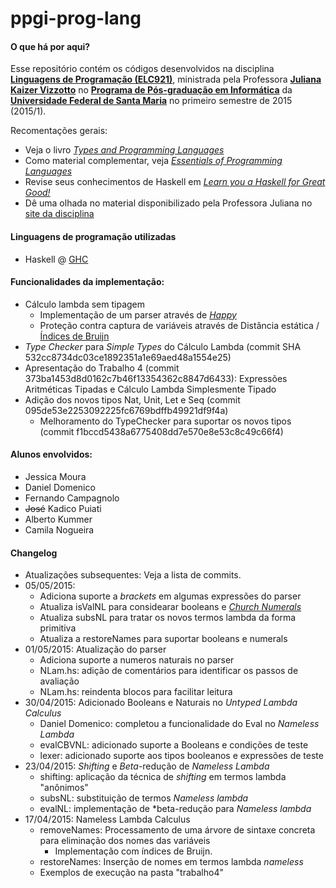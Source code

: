 # ppgi-prog-lang

#### O que há por aqui?
Esse repositório contém os códigos desenvolvidos na disciplina [**Linguagens de Programação (ELC921)**](http://www-usr.inf.ufsm.br/~juvizzotto/prog-lang/), ministrada pela Professora [**Juliana Kaizer Vizzotto**](http://www-usr.inf.ufsm.br/~juvizzotto/) no [**Programa de Pós-graduação em Informática**](http://w3.ufsm.br/ppgi/) da [**Universidade Federal de Santa Maria**](http://www.ufsm.br) no primeiro semestre de 2015 (2015/1).

Recomentações gerais:
- Veja o livro [*Types and Programming Languages*](https://www.cis.upenn.edu/~bcpierce/tapl/)
- Como material complementar, veja [*Essentials of Programming Languages*](https://mitpress.mit.edu/books/essentials-programming-languages)
- Revise seus conhecimentos de Haskell em [*Learn you a Haskell for Great Good!*](http://learnyouahaskell.com/chapters)
- Dê uma olhada no material disponibilizado pela Professora Juliana no [site da disciplina](http://www-usr.inf.ufsm.br/~juvizzotto/prog-lang/)

#### Linguagens de programação utilizadas
- Haskell @ [GHC](https://www.haskell.org/ghc/)

#### Funcionalidades da implementação:

- Cálculo lambda sem tipagem
   - Implementação de um parser através de [*Happy*](https://www.haskell.org/happy/)
   - Proteção contra captura de variáveis através de Distância estática / [Índices de Bruijn](http://en.wikipedia.org/wiki/De_Bruijn_index)
- *Type Checker* para *Simple Types* do Cálculo Lambda (commit SHA 532cc8734dc03ce1892351a1e69aed48a1554e25)
- Apresentação do Trabalho 4 (commit 373ba1453d8d0162c7b46f13354362c8847d6433): Expressões Aritméticas Tipadas e Cálculo Lambda Simplesmente Tipado
- Adição dos novos tipos Nat, Unit, Let e Seq (commit 095de53e2253092225fc6769bdffb49921df9f4a)
   - Melhoramento do TypeChecker para suportar os novos tipos (commit f1bccd5438a6775408dd7e570e8e53c8c49c66f4)


#### Alunos envolvidos:
- Jessica Moura
- Daniel Domenico
- Fernando Campagnolo
- ~~José~~ Kadico Puiati
- Alberto Kummer
- Camila Nogueira


#### Changelog
- Atualizações subsequentes: Veja a lista de commits.
- 05/05/2015:
   - Adiciona suporte a *brackets* em algumas expressões do parser
   - Atualiza isValNL para considearar booleans e [*Church Numerals*](https://en.wikipedia.org/wiki/Church_encoding#Church_numerals)
   - Atualiza subsNL para tratar os novos termos lambda da forma primitiva
   - Atualiza a restoreNames para suportar booleans e numerals
- 01/05/2015: Atualização do parser
   - Adiciona suporte a numeros naturais no parser
   - NLam.hs: adição de comentários para identificar os passos de avaliação
   - NLam.hs: reindenta blocos para facilitar leitura
- 30/04/2015: Adicionado Booleans e Naturais no *Untyped Lambda Calculus*
   - Daniel Domenico: completou a funcionalidade do Eval no *Nameless Lambda*
   - evalCBVNL: adicionado suporte a Booleans e condições de teste
   - lexer: adicionado suporte aos tipos booleanos e expressões de teste
- 23/04/2015: *Shifting* e *Beta*-redução de *Nameless Lambda*
   - shifting: aplicação da técnica de *shifting* em termos lambda "anônimos"
   - subsNL: substituição de termos *Nameless lambda*
   - evalNL: implementação de *beta-redução para *Nameless lambda*
- 17/04/2015: Nameless Lambda Calculus
   - removeNames: Processamento de uma árvore de sintaxe concreta para eliminação dos nomes das variáveis
      - Implementação com índices de Bruijn.
   - restoreNames: Inserção de nomes em termos lambda *nameless*
   - Exemplos de execução na pasta "trabalho4"
